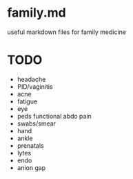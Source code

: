 # family.md
useful markdown files for family medicine

# TODO
- headache
- PID/vaginitis
- acne
- fatigue
- eye
- peds functional abdo pain
- swabs/smear
- hand
- ankle
- prenatals
- lytes
- endo
- anion gap
